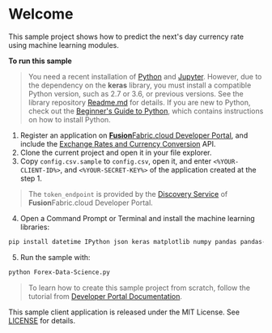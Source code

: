 # Welcome

This sample project shows how to predict the next's day currency rate using machine learning modules.

**To run this sample**

> You need a recent installation of [Python](https://www.python.org/) and [Jupyter](https://jupyter.org/). However, due to the dependency on the **keras** library, you must install a compatible Python version, such as 2.7 or 3.6, or previous versions. See the library repository [Readme.md](https://github.com/keras-team/keras/blob/master/README.md) for details.
> If you are new to Python, check out the [Beginner's Guide to Python](https://wiki.python.org/moin/BeginnersGuide), which contains instructions on how to install Python.

1.  Register an application on [**Fusion**Fabric.cloud Developer Portal](https://developer.fusionfabric.cloud), and include the [Exchange Rates and Currency Conversion](https://developer.fusionfabric.cloud/api/fxrate-v1-f1ee44fa-bdd1-44ed-b4b5-50298b82f0d/docs) API.
2. Clone the current project and open it in your file explorer.
3. Copy `config.csv.sample` to `config.csv`, open it, and enter `<%YOUR-CLIENT-ID%>`, and `<%YOUR-SECRET-KEY%>` of the application created at the step 1. 

> The `token_endpoint` is provided by the [Discovery Service](https://developer.fusionfabric.cloud/documentation/oauth2-grants#discovery-service) of **Fusion**Fabric.cloud Developer Portal.

4. Open a Command Prompt or Terminal and install the machine learning libraries:

```sh
pip install datetime IPython json keras matplotlib numpy pandas pandas-datareader pygal re requests seaborn sklearn tensorflow

```

5. Run the sample with:

```sh
python Forex-Data-Science.py
```

> To learn how to create this sample project from scratch, follow the tutorial from [Developer Portal Documentation](https://developer.fusionfabric.cloud/documentation/sample-client-deeplearning). 

This sample client application is released under the MIT License. See [LICENSE](LICENSE) for details.

